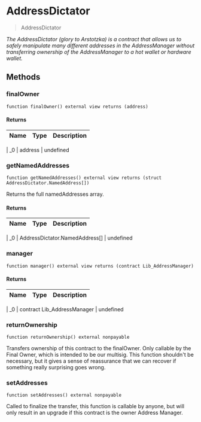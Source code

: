 # AddressDictator





> AddressDictator





*The AddressDictator (glory to Arstotzka) is a contract that allows us to safely manipulate      many different addresses in the AddressManager without transferring ownership of the      AddressManager to a hot wallet or hardware wallet.*



## Methods


### finalOwner


```solidity
function finalOwner() external view returns (address)

```










#### Returns

| Name | Type | Description |
|---|---|---|

| _0 | address | undefined





### getNamedAddresses


```solidity
function getNamedAddresses() external view returns (struct AddressDictator.NamedAddress[])

```

Returns the full namedAddresses array.








#### Returns

| Name | Type | Description |
|---|---|---|

| _0 | AddressDictator.NamedAddress[] | undefined





### manager


```solidity
function manager() external view returns (contract Lib_AddressManager)

```










#### Returns

| Name | Type | Description |
|---|---|---|

| _0 | contract Lib_AddressManager | undefined





### returnOwnership


```solidity
function returnOwnership() external nonpayable

```

Transfers ownership of this contract to the finalOwner. Only callable by the Final Owner, which is intended to be our multisig. This function shouldn&#39;t be necessary, but it gives a sense of reassurance that we can recover if something really surprising goes wrong.









### setAddresses


```solidity
function setAddresses() external nonpayable

```

Called to finalize the transfer, this function is callable by anyone, but will only result in an upgrade if this contract is the owner Address Manager.















